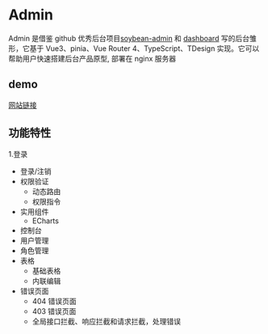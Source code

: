 # Admin

Admin 是借鉴 github 优秀后台项目[soybean-admin](https://github.com/honghuangdc/soybean-admin) 和 [dashboard](https://github.com/zce/dashboard) 写的后台雏形，它基于 Vue3、pinia、Vue Router 4、TypeScript、TDesign 实现。它可以帮助用户快速搭建后台产品原型, 部署在 nginx 服务器

## demo

[网站链接](http://codingfang.com/#/dashboard)

## 功能特性

1.登录

- 登录/注销
- 权限验证
  - 动态路由
  - 权限指令
- 实用组件
  - ECharts
- 控制台
- 用户管理
- 角色管理
- 表格
  - 基础表格
  - 内联编辑
- 错误页面
  - 404 错误页面
  - 403 错误页面
  - 全局接口拦截、响应拦截和请求拦截，处理错误
